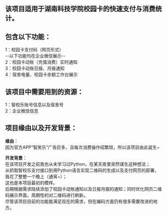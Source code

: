 ## 该项目适用于湖南科技学院校园卡的快速支付与消费统计。
## 包含以下功能：
1：校园卡支付码（网页形式）  
--以下功能均在企业微信展示--  
2：校园卡动账（充值消费）实时通知  
3：校园卡动账日报、月报通知  
4：宿舍电量、校园卡余额工作台展示

## 该项目中需要用到的资源：
1：智校乐账号信息以及宿舍号  
2：企业微信信息  

## 项目缘由以及开发背景：
**缘由**：  
因为官方APP“智笑乐”广告巨多，且每次消费操作绍繁琐，所以该项目由此诞生~  

**开发背景**：  
在该项目开发之前我也从未学习过Python，在某天夜里突然谋生这种想法；  
从抓取智校乐支付接口到用Python语言实现二维码的生成以及支付网页的部署，我花了整整一个晚上（通宵~）；  
这也是本项目最初的模样。  
后期根据需求陆续添加了校园卡动账通知以及日报月报的通知；同时优化网页二维码展示界面，周期性的对二维码进行刷新。  
尽管该项目目前的功能能满足现在的需求，但在编码方面仍有很多需要改进的地方。